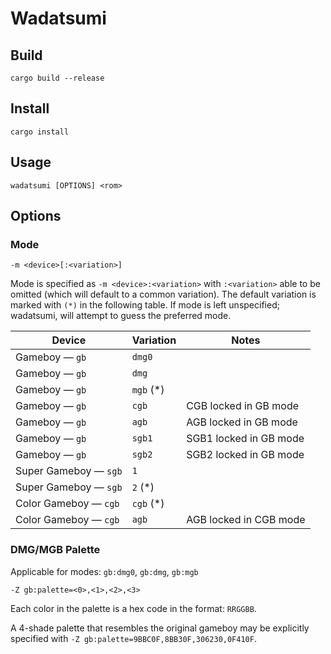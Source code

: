 # Wadatsumi

## Build

```
cargo build --release
```

## Install

```
cargo install
```

## Usage

```
wadatsumi [OPTIONS] <rom>
```

## Options

### Mode

```
-m <device>[:<variation>]
```

Mode is specified as `-m <device>:<variation>` with `:<variation>` able to
be omitted (which will default to a common variation). The default variation
is marked with `(*)` in the following table. If mode is left unspecified;
wadatsumi, will attempt to guess the preferred mode.

| Device                     | Variation  | Notes                              |
| -------------------------- | ---------- | ---------------------------------- |
| Gameboy — `gb`             | `dmg0`     |                                    |
| Gameboy — `gb`             | `dmg`      |                                    |
| Gameboy — `gb`             | `mgb`  (*) |                                    |
| Gameboy — `gb`             | `cgb`      | CGB locked in GB mode              |
| Gameboy — `gb`             | `agb`      | AGB locked in GB mode              |
| Gameboy — `gb`             | `sgb1`     | SGB1 locked in GB mode             |
| Gameboy — `gb`             | `sgb2`     | SGB2 locked in GB mode             |
| Super Gameboy — `sgb`      | `1`        |                                    |
| Super Gameboy — `sgb`      | `2`    (*) |                                    |
| Color Gameboy — `cgb`      | `cgb`  (*) |                                    |
| Color Gameboy — `cgb`      | `agb`      | AGB locked in CGB mode             |

### DMG/MGB Palette

Applicable for modes: `gb:dmg0`, `gb:dmg`, `gb:mgb`

```
-Z gb:palette=<0>,<1>,<2>,<3>
```

Each color in the palette is a hex code in the format: `RRGGBB`.

A 4-shade palette that resembles the original gameboy may be explicitly
specified with `-Z gb:palette=9BBC0F,8BB30F,306230,0F410F`.
